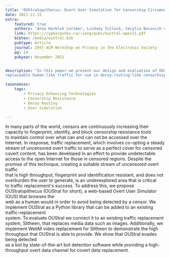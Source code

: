 ```yaml
---
title: 'OUStralopithecus: Overt User Simulation for Censorship Circumvention'
date: 2021-11-15
extra:
    featured: true
    authors: "Anna Harbluk Lorimer, Lindsey Tulloch, Cecylia Bocovich and Ian Goldberg"
    link: https://cypherpunks.ca/~iang/pubs/oustral-wpes21.pdf
    bibtex: /media/oustral.bib
    pubtype: Article
    journal: 20th ACM Workshop on Privacy in the Electronic Society
    pg: 14
    pubyear: November 2021


description: "In this paper we present our design and evaluation of OUStralopithecus (OUStral), a web-based Overt User Simulator that generates 
replaceable human-like traffic for use in decoy-routing-like censorhsip circumvenion systems. "

taxonomies:
    tags:
        - Privacy Enhancing Technologies
        - Censorship Resistance
        - Decoy Routing
        - User Simulation

---
```


In many parts of the world, censors are continuously increasing their capacity to fingerprint, identify, and block censorship resistance tools<br /> 
to maintain control over what can and can not be accessed over the Internet. In response, traffic replacement, which involves co-opting a steady <br />
stream of uncensored overt traffic to serve as a perfect cover for censored covert content, has been developed in an effort to provide undetectable <br />
access to the open Internet for those in censored regions. Despite the promise of this technique, creating a suitable stream of uncensored overt traffic <br />
that is high throughput, fingerprint and identification resistant, and does not overburden the user to generate, is an underexplored area that is critical <br />
to traffic replacement's success. To address this, we propose OUStralopithecus (OUStral for short), a web-based Overt User Simulator (OUS) that browses the <br />
web as a human would in order to avoid being detected by a censor. We implement OUStral as a Python library that can be added to an existing traffic-replacement <br />
system. To evaluate OUStral we connect it to an existing traffic replacement system, Slitheen, that replaces media data such as images. Additionally, we<br />
implement WebM video replacement for Slitheen to demonstrate the high throughput that OUStral is able to provide. We show that OUStral evades being detected <br />
as a bot by state-of-the-art bot detection software while providing a high-throughput overt data channel for covert data replacement.
